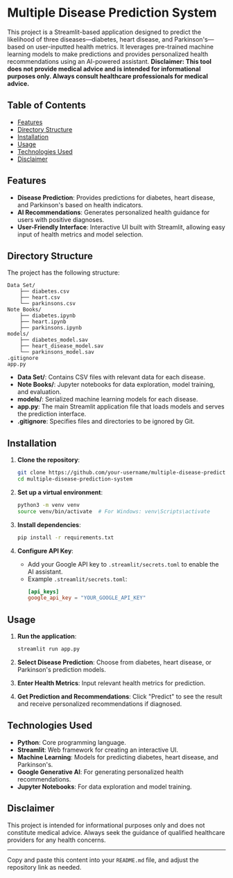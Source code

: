 # Multiple Disease Prediction System

This project is a Streamlit-based application designed to predict the likelihood of three diseases—diabetes, heart disease, and Parkinson's—based on user-inputted health metrics. It leverages pre-trained machine learning models to make predictions and provides personalized health recommendations using an AI-powered assistant. **Disclaimer: This tool does not provide medical advice and is intended for informational purposes only. Always consult healthcare professionals for medical advice.**

## Table of Contents
- [Features](#features)
- [Directory Structure](#directory-structure)
- [Installation](#installation)
- [Usage](#usage)
- [Technologies Used](#technologies-used)
- [Disclaimer](#disclaimer)

## Features
- **Disease Prediction**: Provides predictions for diabetes, heart disease, and Parkinson's based on health indicators.
- **AI Recommendations**: Generates personalized health guidance for users with positive diagnoses.
- **User-Friendly Interface**: Interactive UI built with Streamlit, allowing easy input of health metrics and model selection.

## Directory Structure
The project has the following structure:
```plaintext
Data Set/
    ├── diabetes.csv
    ├── heart.csv
    └── parkinsons.csv
Note Books/
    ├── diabetes.ipynb
    ├── heart.ipynb
    ├── parkinsons.ipynb
models/
    ├── diabetes_model.sav
    ├── heart_disease_model.sav
    └── parkinsons_model.sav
.gitignore
app.py
```

- **Data Set/**: Contains CSV files with relevant data for each disease.
- **Note Books/**: Jupyter notebooks for data exploration, model training, and evaluation.
- **models/**: Serialized machine learning models for each disease.
- **app.py**: The main Streamlit application file that loads models and serves the prediction interface.
- **.gitignore**: Specifies files and directories to be ignored by Git.

## Installation

1. **Clone the repository**:
   ```bash
   git clone https://github.com/your-username/multiple-disease-prediction-system.git
   cd multiple-disease-prediction-system
   ```

2. **Set up a virtual environment**:
   ```bash
   python3 -m venv venv
   source venv/bin/activate  # For Windows: venv\Scripts\activate
   ```

3. **Install dependencies**:
   ```bash
   pip install -r requirements.txt
   ```

4. **Configure API Key**:
   - Add your Google API key to `.streamlit/secrets.toml` to enable the AI assistant.
   - Example `.streamlit/secrets.toml`:
     ```toml
     [api_keys]
     google_api_key = "YOUR_GOOGLE_API_KEY"
     ```

## Usage

1. **Run the application**:
   ```bash
   streamlit run app.py
   ```

2. **Select Disease Prediction**: Choose from diabetes, heart disease, or Parkinson's prediction models.

3. **Enter Health Metrics**: Input relevant health metrics for prediction.

4. **Get Prediction and Recommendations**: Click "Predict" to see the result and receive personalized recommendations if diagnosed.

## Technologies Used
- **Python**: Core programming language.
- **Streamlit**: Web framework for creating an interactive UI.
- **Machine Learning**: Models for predicting diabetes, heart disease, and Parkinson's.
- **Google Generative AI**: For generating personalized health recommendations.
- **Jupyter Notebooks**: For data exploration and model training.

## Disclaimer
This project is intended for informational purposes only and does not constitute medical advice. Always seek the guidance of qualified healthcare providers for any health concerns.

---

Copy and paste this content into your `README.md` file, and adjust the repository link as needed.
